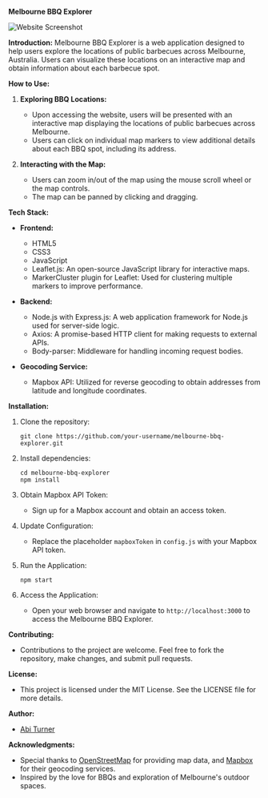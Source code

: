 **Melbourne BBQ Explorer**

![Website Screenshot](https://private-user-images.githubusercontent.com/117294682/317399759-707e521f-a119-4f27-add1-c908d48c9854.png?jwt=eyJhbGciOiJIUzI1NiIsInR5cCI6IkpXVCJ9.eyJpc3MiOiJnaXRodWIuY29tIiwiYXVkIjoicmF3LmdpdGh1YnVzZXJjb250ZW50LmNvbSIsImtleSI6ImtleTUiLCJleHAiOjE3MTE1NjQ5MzMsIm5iZiI6MTcxMTU2NDYzMywicGF0aCI6Ii8xMTcyOTQ2ODIvMzE3Mzk5NzU5LTcwN2U1MjFmLWExMTktNGYyNy1hZGQxLWM5MDhkNDhjOTg1NC5wbmc_WC1BbXotQWxnb3JpdGhtPUFXUzQtSE1BQy1TSEEyNTYmWC1BbXotQ3JlZGVudGlhbD1BS0lBVkNPRFlMU0E1M1BRSzRaQSUyRjIwMjQwMzI3JTJGdXMtZWFzdC0xJTJGczMlMkZhd3M0X3JlcXVlc3QmWC1BbXotRGF0ZT0yMDI0MDMyN1QxODM3MTNaJlgtQW16LUV4cGlyZXM9MzAwJlgtQW16LVNpZ25hdHVyZT0xOTdkZDQ4MGMyNTU3ODM5MmY3NTE0NjA4YWU4YmIzY2YyZTU1NzI4YWJlZTY3YzcxMWE0NzEzODljNTk2MzdjJlgtQW16LVNpZ25lZEhlYWRlcnM9aG9zdCZhY3Rvcl9pZD0wJmtleV9pZD0wJnJlcG9faWQ9MCJ9.pI78u0NuC7xovpxOq0LAmQx4MuNVu4HhoeKDGFxGVUg)

**Introduction:**
Melbourne BBQ Explorer is a web application designed to help users explore the locations of public barbecues across Melbourne, Australia. Users can visualize these locations on an interactive map and obtain information about each barbecue spot.

**How to Use:**

1. **Exploring BBQ Locations:**
   - Upon accessing the website, users will be presented with an interactive map displaying the locations of public barbecues across Melbourne.
   - Users can click on individual map markers to view additional details about each BBQ spot, including its address.

2. **Interacting with the Map:**
   - Users can zoom in/out of the map using the mouse scroll wheel or the map controls.
   - The map can be panned by clicking and dragging.

**Tech Stack:**

- **Frontend:**
  - HTML5
  - CSS3
  - JavaScript
  - Leaflet.js: An open-source JavaScript library for interactive maps.
  - MarkerCluster plugin for Leaflet: Used for clustering multiple markers to improve performance.

- **Backend:**
  - Node.js with Express.js: A web application framework for Node.js used for server-side logic.
  - Axios: A promise-based HTTP client for making requests to external APIs.
  - Body-parser: Middleware for handling incoming request bodies.
  
- **Geocoding Service:**
  - Mapbox API: Utilized for reverse geocoding to obtain addresses from latitude and longitude coordinates.

**Installation:**

1. Clone the repository:

   ```
   git clone https://github.com/your-username/melbourne-bbq-explorer.git
   ```

2. Install dependencies:

   ```
   cd melbourne-bbq-explorer
   npm install
   ```

3. Obtain Mapbox API Token:
   - Sign up for a Mapbox account and obtain an access token.

4. Update Configuration:
   - Replace the placeholder `mapboxToken` in `config.js` with your Mapbox API token.

5. Run the Application:

   ```
   npm start
   ```

6. Access the Application:
   - Open your web browser and navigate to `http://localhost:3000` to access the Melbourne BBQ Explorer.

**Contributing:**

- Contributions to the project are welcome. Feel free to fork the repository, make changes, and submit pull requests.

**License:**

- This project is licensed under the MIT License. See the LICENSE file for more details.

**Author:**

- [Abi Turner](https://github.com/Abi-Turner)

**Acknowledgments:**

- Special thanks to [OpenStreetMap](https://www.openstreetmap.org) for providing map data, and [Mapbox](https://www.mapbox.com) for their geocoding services.
- Inspired by the love for BBQs and exploration of Melbourne's outdoor spaces.
